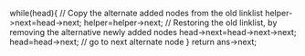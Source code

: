 while(head){
// Copy the alternate added nodes from the old linklist
helper->next=head->next;
helper=helper->next;
// Restoring the old linklist, by removing the alternative newly added nodes
head->next=head->next->next;
head=head->next; // go to next alternate node
}
return ans->next;